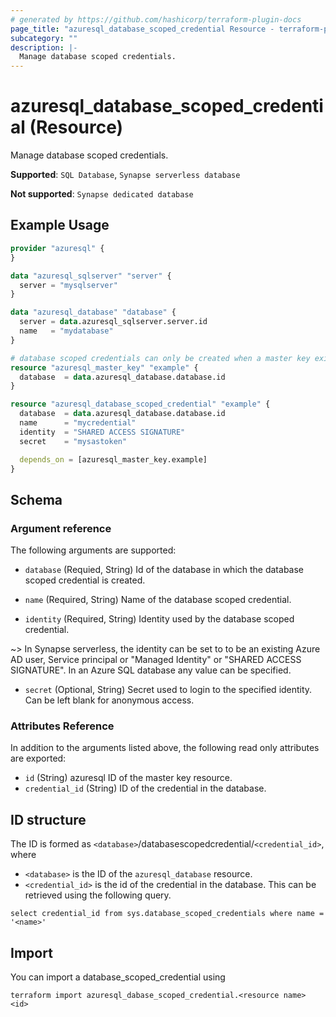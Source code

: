 ```yaml
---
# generated by https://github.com/hashicorp/terraform-plugin-docs
page_title: "azuresql_database_scoped_credential Resource - terraform-provider-azuresql"
subcategory: ""
description: |-
  Manage database scoped credentials.
---
```


# azuresql_database_scoped_credential (Resource)

Manage database scoped credentials.

**Supported**: `SQL Database`, `Synapse serverless database` 

**Not supported**: `Synapse dedicated database`

## Example Usage

```terraform
provider "azuresql" {
}

data "azuresql_sqlserver" "server" {
  server = "mysqlserver"
}

data "azuresql_database" "database" {
  server = data.azuresql_sqlserver.server.id
  name   = "mydatabase"
}

# database scoped credentials can only be created when a master key exists in the database
resource "azuresql_master_key" "example" {
  database 	= data.azuresql_database.database.id
}

resource "azuresql_database_scoped_credential" "example" {
  database  = data.azuresql_database.database.id
  name      = "mycredential"
  identity  = "SHARED ACCESS SIGNATURE"
  secret    = "mysastoken"

  depends_on = [azuresql_master_key.example]
}


```

## Schema

### Argument reference
The following arguments are supported:

- `database` (Requied, String) Id of the database in which the database scoped credential is created.

- `name` (Required, String) Name of the database scoped credential.

- `identity` (Required, String) Identity used by the database scoped credential.

~> In Synapse serverless, the identity can be set to to be an existing Azure AD user, Service principal or "Managed Identity" or "SHARED ACCESS SIGNATURE". In an Azure SQL database any value can be specified.

- `secret` (Optional, String) Secret used to login to the specified identity. Can be left blank for anonymous access.

### Attributes Reference
In addition to the arguments listed above, the following read only attributes are exported:

- `id` (String) azuresql ID of the master key resource.
- `credential_id` (String) ID of the credential in the database.

## ID structure

The ID is formed as `<database>`/databasescopedcredential/`<credential_id>`, where
* `<database>` is the ID of the `azuresql_database` resource.
* `<credential_id>` is the id of the credential in the database. This can be retrieved using the following query. 

```select credential_id from sys.database_scoped_credentials where name = '<name>'```

## Import

You can import a database_scoped_credential using 

```shell
terraform import azuresql_dabase_scoped_credential.<resource name> <id>
```